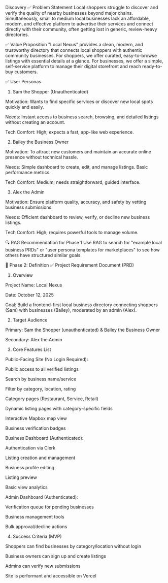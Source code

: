Discovery
✅ Problem Statement
Local shoppers struggle to discover and verify the quality of nearby businesses beyond major chains. Simultaneously, small to medium local businesses lack an affordable, modern, and effective platform to advertise their services and connect directly with their community, often getting lost in generic, review-heavy directories.

✅ Value Proposition
"Local Nexus" provides a clean, modern, and trustworthy directory that connects local shoppers with authentic community businesses. For shoppers, we offer curated, easy-to-browse listings with essential details at a glance. For businesses, we offer a simple, self-service platform to manage their digital storefront and reach ready-to-buy customers.

✅ User Personas
1. Sam the Shopper (Unauthenticated)

Motivation: Wants to find specific services or discover new local spots quickly and easily.

Needs: Instant access to business search, browsing, and detailed listings without creating an account.

Tech Comfort: High; expects a fast, app-like web experience.

2. Bailey the Business Owner

Motivation: To attract new customers and maintain an accurate online presence without technical hassle.

Needs: Simple dashboard to create, edit, and manage listings. Basic performance metrics.

Tech Comfort: Medium; needs straightforward, guided interface.

3. Alex the Admin

Motivation: Ensure platform quality, accuracy, and safety by vetting business submissions.

Needs: Efficient dashboard to review, verify, or decline new business listings.

Tech Comfort: High; requires powerful tools to manage volume.

🔍 RAG Recommendation for Phase 1
Use RAG to search for "example local business PRDs" or "user persona templates for marketplaces" to see how others have structured similar goals.

📝 Phase 2: Definition
✅ Project Requirement Document (PRD)
1. Overview

Project Name: Local Nexus

Date: October 12, 2025

Goal: Build a frontend-first local business directory connecting shoppers (Sam) with businesses (Bailey), moderated by an admin (Alex).

2. Target Audience

Primary: Sam the Shopper (unauthenticated) & Bailey the Business Owner

Secondary: Alex the Admin

3. Core Features List

Public-Facing Site (No Login Required):

Public access to all verified listings

Search by business name/service

Filter by category, location, rating

Category pages (Restaurant, Service, Retail)

Dynamic listing pages with category-specific fields

Interactive Mapbox map view

Business verification badges

Business Dashboard (Authenticated):

Authentication via Clerk

Listing creation and management

Business profile editing

Listing preview

Basic view analytics

Admin Dashboard (Authenticated):

Verification queue for pending businesses

Business management tools

Bulk approval/decline actions

4. Success Criteria (MVP)

Shoppers can find businesses by category/location without login

Business owners can sign up and create listings

Admins can verify new submissions

Site is performant and accessible on Vercel